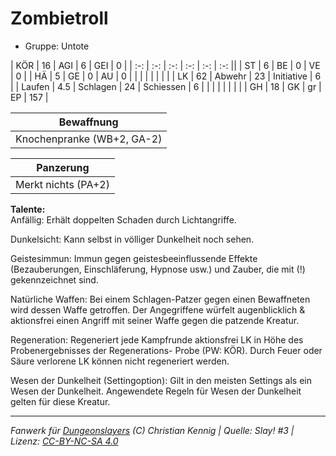 # Zombietroll  
- Gruppe: Untote  

| KÖR    | 16  | AGI      | 6  | GEI        | 0   |
| :-: | :-: | :-: | :-: | :-: | :-: ||
| ST     | 6   | BE       | 0  | VE         | 0   |
| HÄ     | 5   | GE       | 0  | AU         | 0   |
|        |     |          |    |            |     |
| LK     | 62  | Abwehr   | 23 | Initiative | 6   |
| Laufen | 4.5 | Schlagen | 24 | Schiessen  | 6   |
|        |     |          |    |            |     |
| GH     | 18  | GK       | gr | EP         | 157 |


| Bewaffnung |
| --- |
| Knochenpranke (WB+2, GA-2) |


| Panzerung |
| --- |
| Merkt nichts (PA+2) |


**Talente:**  
Anfällig: Erhält doppelten Schaden durch Lichtangriffe.

Dunkelsicht: Kann selbst in völliger Dunkelheit noch sehen.

Geistesimmun: Immun gegen geistesbeeinflussende Effekte (Bezauberungen, Einschläferung, Hypnose usw.) und Zauber, die mit (!) gekennzeichnet sind.

Natürliche Waffen: Bei einem Schlagen-Patzer gegen einen Bewaffneten wird dessen Waffe getroffen. Der Angegriffene würfelt augenblicklich & aktionsfrei einen Angriff mit seiner Waffe gegen die patzende Kreatur.

Regeneration: Regeneriert jede Kampfrunde aktionsfrei LK in Höhe des Probenergebnisses der Regenerations- Probe (PW: KÖR). Durch Feuer oder Säure verlorene LK können nicht regeneriert werden.

Wesen der Dunkelheit (Settingoption): Gilt in den meisten Settings als ein Wesen der Dunkelheit. Angewendete Regeln für Wesen der Dunkelheit gelten für diese Kreatur.





___
*Fanwerk für [Dungeonslayers](https://www.dungeonslayers.net/) (C) Christian Kennig | Quelle: Slay! #3 | Lizenz: [CC-BY-NC-SA 4.0](https://creativecommons.org/licenses/by-nc-sa/4.0/deed.de)*